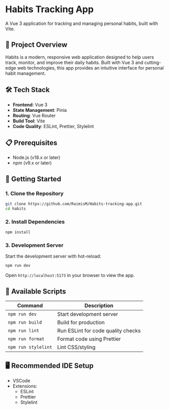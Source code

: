 # Habits Tracking App

A Vue 3 application for tracking and managing personal habits, built with Vite.

## 🌟 Project Overview

Habits is a modern, responsive web application designed to help users track, monitor, and improve their daily habits. Built with Vue 3 and cutting-edge web technologies, this app provides an intuitive interface for personal habit management.

## 🛠 Tech Stack

- **Frontend**: Vue 3
- **State Management**: Pinia
- **Routing**: Vue Router
- **Build Tool**: Vite
- **Code Quality**: ESLint, Prettier, Stylelint

## 📋 Prerequisites

- Node.js (v18.x or later)
- npm (v9.x or later)

## 🚀 Getting Started

### 1. Clone the Repository

```bash
git clone https://github.com/RaimisM/Habits-tracking-app.git
cd habits
```

### 2. Install Dependencies

```bash
npm install
```

### 3. Development Server

Start the development server with hot-reload:

```bash
npm run dev
```

Open `http://localhost:5173` in your browser to view the app.

## 🔧 Available Scripts

| Command | Description |
|---------|-------------|
| `npm run dev` | Start development server |
| `npm run build` | Build for production |
| `npm run lint` | Run ESLint for code quality checks |
| `npm run format` | Format code using Prettier |
| `npm run stylelint` | Lint CSS/styling |

## 🖥️ Recommended IDE Setup

- VSCode
- Extensions:
  - ESLint
  - Prettier
  - Stylelint
